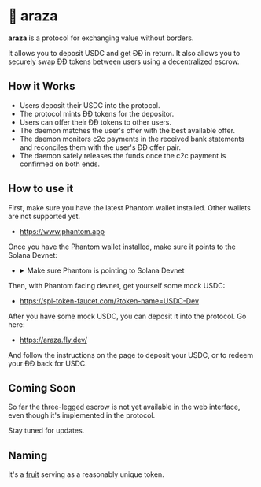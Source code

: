 # 🥭 araza

**araza** is a protocol for exchanging value without borders.

It allows you to deposit USDC and get ĐĐ in return. It also allows you to securely swap ĐĐ tokens between users using a decentralized escrow.

## How it Works
  * Users deposit their USDC into the protocol.
  * The protocol mints ĐĐ tokens for the depositor.
  * Users can offer their ĐĐ tokens to other users.
  * The daemon matches the user's offer with the best available offer.
  * The daemon monitors c2c payments in the received bank statements and reconciles them with the user's ĐĐ offer pair.
  * The daemon safely releases the funds once the c2c payment is confirmed on both ends.

## How to use it

First, make sure you have the latest Phantom wallet installed. Other wallets are not supported yet.

  * https://www.phantom.app

Once you have the Phantom wallet installed, make sure it points to the Solana Devnet:

  * <details>
      <summary>Make sure Phantom is pointing to Solana Devnet</summary>
      <img src="./devnet.png" alt="Phantom Wallet">
    </details>

Then, with Phantom facing devnet, get yourself some mock USDC:

  * https://spl-token-faucet.com/?token-name=USDC-Dev

After you have some mock USDC, you can deposit it into the protocol. Go here:

  * https://araza.fly.dev/

And follow the instructions on the page to deposit your USDC,
or to redeem your ĐĐ back for USDC.

## Coming Soon

So far the three-legged escrow is not yet available in the web interface,
even though it's implemented in the protocol.

Stay tuned for updates.

## Naming

It's a [fruit](https://en.wikipedia.org/wiki/Eugenia_stipitata) serving as a reasonably unique token.
